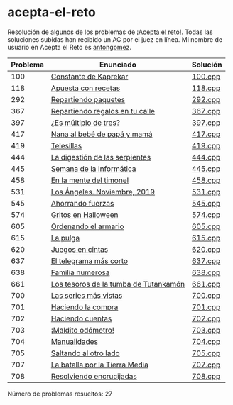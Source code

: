 # acepta-el-reto

Resolución de algunos de los problemas de [¡Acepta el reto!](https://aceptaelreto.com/). Todas las soluciones subidas han recibido un AC por el juez en línea. Mi nombre de usuario en Acepta el Reto es [antongomez](https://aceptaelreto.com/user/profile.php?id=30596).

| Problema | Enunciado                                                                                      | Solución                                                                                                                          |
| -------- | ---------------------------------------------------------------------------------------------- | --------------------------------------------------------------------------------------------------------------------------------- |
| 100      | [Constante de Kaprekar](https://aceptaelreto.com/problem/statement.php?id=100)                 | [100.cpp](https://github.com/antongomez/acepta-el-reto/blob/main/100%20Constante%20de%20Kaprekar/100.cpp)                         |
| 118      | [Apuesta con recetas](https://aceptaelreto.com/problem/statement.php?id=118)                   | [118.cpp](https://github.com/antongomez/acepta-el-reto/blob/main/118%20Apuesta%20con%20recetas/118.cpp)                           |
| 292      | [Repartiendo paquetes](https://aceptaelreto.com/problem/statement.php?id=292)              | [292.cpp](https://github.com/antongomez/acepta-el-reto/blob/main/292%20Repartiendo%20paquetes/292.cpp)                        |
| 367      | [Repartiendo regalos en tu calle](https://aceptaelreto.com/problem/statement.php?id=367)       | [367.cpp](https://github.com/antongomez/acepta-el-reto/blob/main/367%20Repartiendo%20regalos%20en%20tu%20calle/367.cpp)           |
| 397      | [¿Es múltiplo de tres?](https://aceptaelreto.com/problem/statement.php?id=397)                 | [397.cpp](https://github.com/antongomez/acepta-el-reto/blob/main/397%20Es%20multiplo%20de%20tres/397.cpp)                         |
| 417      | [Nana al bebé de papá y mamá](https://aceptaelreto.com/problem/statement.php?id=417)           | [417.cpp](https://github.com/antongomez/acepta-el-reto/blob/main/417%20Nana%20al%20bebe%20de%20papa%20y%20mama/417.cpp)           |
| 419      | [Telesillas](https://aceptaelreto.com/problem/statement.php?id=419)                            | [419.cpp](https://github.com/antongomez/acepta-el-reto/blob/main/419%20Telesillas/419.cpp)                                        |
| 444      | [La digestión de las serpientes](https://aceptaelreto.com/problem/statement.php?id=444)        | [444.cpp](https://github.com/antongomez/acepta-el-reto/blob/main/444%20La%20digestion%20de%20las%20serpientes/444.cpp)            |
| 445      | [Semana de la Informática](https://aceptaelreto.com/problem/statement.php?id=445)              | [445.cpp](https://github.com/antongomez/acepta-el-reto/blob/main/445%20Semana%20de%20la%20Informatica/445.cpp)                    |
| 458      | [En la mente del timonel](https://aceptaelreto.com/problem/statement.php?id=458)               | [458.cpp](https://github.com/antongomez/acepta-el-reto/blob/main/458%20En%20la%20mente%20del%20timonel/458.cpp)                   |
| 531      | [Los Ángeles. Noviembre, 2019](https://aceptaelreto.com/problem/statement.php?id=531)          | [531.cpp](https://github.com/antongomez/acepta-el-reto/blob/main/531%20Los%20Angeles.%20Noviembre%202019/531.cpp)                 |
| 545      | [Ahorrando fuerzas](https://aceptaelreto.com/problem/statement.php?id=545)                     | [545.cpp](https://github.com/antongomez/acepta-el-reto/blob/main/545%20Ahorrando%20fuerzas/545.cpp)                               |
| 574      | [Gritos en Halloween](https://aceptaelreto.com/problem/statement.php?id=574)                   | [574.cpp](https://github.com/antongomez/acepta-el-reto/blob/main/574%20Gritos%20en%20Halloween/574.cpp)                           |
| 605      | [Ordenando el armario](https://aceptaelreto.com/problem/statement.php?id=605)                  | [605.cpp](https://github.com/antongomez/acepta-el-reto/blob/main/605%20Ordenando%20el%20armario/605.cpp)                          |
| 615      | [La pulga](https://aceptaelreto.com/problem/statement.php?id=615)              | [615.cpp](https://github.com/antongomez/acepta-el-reto/blob/main/615%20La%20pulga/615.cpp)                        |
| 620      | [Juegos en cintas](https://aceptaelreto.com/problem/statement.php?id=620)                      | [620.cpp](https://github.com/antongomez/acepta-el-reto/blob/main/620%20Juegos%20en%20cintas/620.cpp)                              |
| 637      | [El telegrama más corto](https://aceptaelreto.com/problem/statement.php?id=637)                | [637.cpp](https://github.com/antongomez/acepta-el-reto/blob/main/637%20El%20telegrama%20mas%20corto/637.cpp)                      |
| 638      | [Familia numerosa](https://aceptaelreto.com/problem/statement.php?id=638)                      | [638.cpp](https://github.com/antongomez/acepta-el-reto/blob/main/638%20Familia%20numerosa/638.cpp)                                |
| 661      | [Los tesoros de la tumba de Tutankamón](https://aceptaelreto.com/problem/statement.php?id=661) | [661.cpp](https://github.com/antongomez/acepta-el-reto/tree/main/661%20Los%20tesoros%20de%20la%20tumba%20de%20Tutankamon/661.cpp) |
| 700      | [Las series más vistas](https://aceptaelreto.com/problem/statement.php?id=700)                 | [700.cpp](https://github.com/antongomez/acepta-el-reto/blob/main/700%20Las%20series%20mas%20vistas/700.cpp)                       |
| 701      | [Haciendo la compra](https://aceptaelreto.com/problem/statement.php?id=701)                    | [701.cpp](https://github.com/antongomez/acepta-el-reto/blob/main/701%20Haciendo%20la%20compra/701.cpp)                            |
| 702      | [Haciendo cuentas](https://aceptaelreto.com/problem/statement.php?id=702)                      | [702.cpp](https://github.com/antongomez/acepta-el-reto/blob/main/702%20Haciendo%20cuentas/702.cpp)                                |
| 703      | [¡Maldito odómetro!](https://aceptaelreto.com/problem/statement.php?id=703)                    | [703.cpp](https://github.com/antongomez/acepta-el-reto/blob/main/703%20Maldito%20odometro/703.cpp)                                |
| 704      | [Manualidades](https://aceptaelreto.com/problem/statement.php?id=704)                          | [704.cpp](https://github.com/antongomez/acepta-el-reto/blob/main/704%20Manualidades/704.cpp)                                      |
| 705      | [Saltando al otro lado](https://aceptaelreto.com/problem/statement.php?id=705)                 | [705.cpp](https://github.com/antongomez/acepta-el-reto/blob/main/705%20Saltando%20al%20otro%20lado/705.cpp)                       |
| 707      | [La batalla por la Tierra Media](https://aceptaelreto.com/problem/statement.php?id=707)        | [707.cpp](https://github.com/antongomez/acepta-el-reto/blob/main/707%20La%20batalla%20por%20la%20Tierra%20Media/707.cpp)          |
| 708      | [Resolviendo encrucijadas](https://aceptaelreto.com/problem/statement.php?id=708)              | [708.cpp](https://github.com/antongomez/acepta-el-reto/blob/main/708%20Resolviendo%20encrucijadas/708.cpp)                        |

Número de problemas resueltos: 27